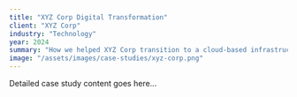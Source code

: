 ```yaml
---
title: "XYZ Corp Digital Transformation"
client: "XYZ Corp"
industry: "Technology"
year: 2024
summary: "How we helped XYZ Corp transition to a cloud-based infrastructure..."
image: "/assets/images/case-studies/xyz-corp.png"
---
```

Detailed case study content goes here...